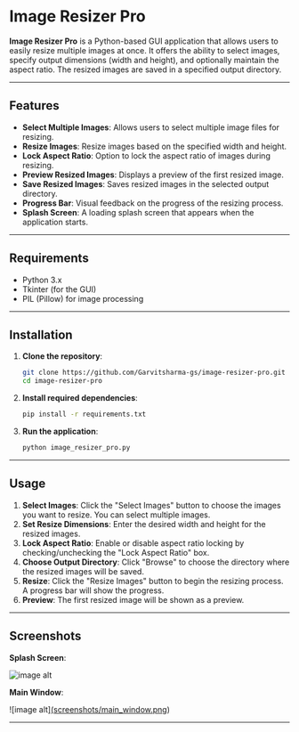 # Image Resizer Pro

**Image Resizer Pro** is a Python-based GUI application that allows users to easily resize multiple images at once. It offers the ability to select images, specify output dimensions (width and height), and optionally maintain the aspect ratio. The resized images are saved in a specified output directory.

---

## Features

- **Select Multiple Images**: Allows users to select multiple image files for resizing.
- **Resize Images**: Resize images based on the specified width and height.
- **Lock Aspect Ratio**: Option to lock the aspect ratio of images during resizing.
- **Preview Resized Images**: Displays a preview of the first resized image.
- **Save Resized Images**: Saves resized images in the selected output directory.
- **Progress Bar**: Visual feedback on the progress of the resizing process.
- **Splash Screen**: A loading splash screen that appears when the application starts.

---

## Requirements

- Python 3.x
- Tkinter (for the GUI)
- PIL (Pillow) for image processing

---

## Installation

1. **Clone the repository**:

   ```bash
   git clone https://github.com/Garvitsharma-gs/image-resizer-pro.git
   cd image-resizer-pro
   ```

2. **Install required dependencies**:

   ```bash
   pip install -r requirements.txt
   ```

3. **Run the application**:

   ```bash
   python image_resizer_pro.py
   ```

---

## Usage

1. **Select Images**: Click the "Select Images" button to choose the images you want to resize. You can select multiple images.
2. **Set Resize Dimensions**: Enter the desired width and height for the resized images.
3. **Lock Aspect Ratio**: Enable or disable aspect ratio locking by checking/unchecking the "Lock Aspect Ratio" box.
4. **Choose Output Directory**: Click "Browse" to choose the directory where the resized images will be saved.
5. **Resize**: Click the "Resize Images" button to begin the resizing process. A progress bar will show the progress.
6. **Preview**: The first resized image will be shown as a preview.

---

## Screenshots

**Splash Screen**:

![image alt]([screenshots/splash_screen.png](https://github.com/Garvitsharma-gs/Image-Resizer-/blob/e4144d063c119ac3f9806a98f6f83798b7a37844/Screenshot%2024-11-2024%2005_58_00.png))

**Main Window**:

![image alt][(screenshots/main_window.png](https://github.com/Garvitsharma-gs/Image-Resizer-/blob/e4144d063c119ac3f9806a98f6f83798b7a37844/resize.py%20-%20Visual%20Studio%20Code%20%5BAdministrator%5D%2024-11-2024%2006_01_04.png))

---


